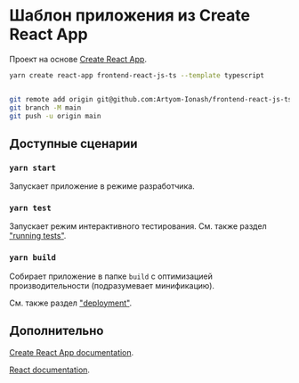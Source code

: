 # Шаблон приложения из Create React App

Проект на основе [Create React App](https://github.com/facebook/create-react-app).

```bash
yarn create react-app frontend-react-js-ts --template typescript


git remote add origin git@github.com:Artyom-Ionash/frontend-react-js-ts.git
git branch -M main
git push -u origin main
```

## Доступные сценарии

### `yarn start`

Запускает приложение в режиме разработчика.

### `yarn test`

Запускает режим интерактивного тестирования.
См. также раздел ["running tests"](https://facebook.github.io/create-react-app/docs/running-tests).

### `yarn build`

Собирает приложение в папке `build` с оптимизацией производительности (подразумевает минификацию).

См. также раздел ["deployment"](https://facebook.github.io/create-react-app/docs/deployment).

## Дополнительно

[Create React App documentation](https://facebook.github.io/create-react-app/docs/getting-started).

[React documentation](https://reactjs.org/).
